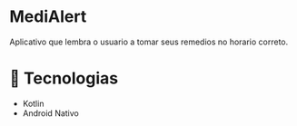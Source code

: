 # MediAlert
Aplicativo que lembra o usuario a tomar seus remedios no horario correto.

# 🚀 Tecnologias
- Kotlin
- Android Nativo
